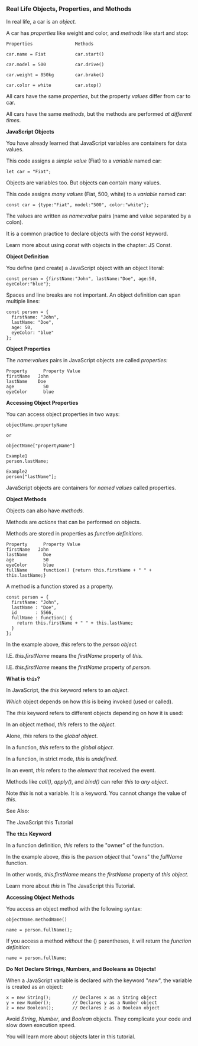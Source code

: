 ### Real Life Objects, Properties, and Methods


In real life, a car is an _object._ 

A car has _properties_ like weight and color, and _methods_ like start and stop:

    Properties 	              Methods
      
    car.name = Fiat           car.start()

    car.model = 500           car.drive()

    car.weight = 850kg        car.brake()

    car.color = white 	      car.stop()

All cars have the same _properties_, but the property _values_ differ from car to car.

All cars have the same _methods_, but the methods are performed _at different times._


__JavaScript Objects__

You have already learned that JavaScript variables are containers for data values.

This code assigns a _simple value_ (Fiat) to a _variable_ named car: 

    let car = "Fiat";

Objects are variables too. But objects can contain many values. 

This code assigns _many values_ (Fiat, 500, white) to a _variable_ named car:

    const car = {type:"Fiat", model:"500", color:"white"};

The values are written as _name:value_ pairs (name and value separated by a colon).

It is a common practice to declare objects with the _const_ keyword.

Learn more about using _const_ with objects in the chapter: JS Const.



__Object Definition__

You define (and create) a JavaScript object with an object literal:

    const person = {firstName:"John", lastName:"Doe", age:50, eyeColor:"blue"};

Spaces and line breaks are not important. An object definition can span multiple lines: 

    const person = {
      firstName: "John",
      lastName: "Doe",
      age: 50,
      eyeColor: "blue"
    };


__Object Properties__

The _name:values_ pairs in JavaScript objects are called _properties:_

    Property 	  Property Value
    firstName 	John
    lastName  	Doe
    age 	      50
    eyeColor 	  blue


__Accessing Object Properties__

You can access object properties in two ways: 

    objectName.propertyName

    or

    objectName["propertyName"]

    Example1
    person.lastName;

    Example2
    person["lastName"];


JavaScript objects are containers for _named values_ called properties.


__Object Methods__

Objects can also have _methods._

Methods are _actions_ that can be performed on objects.

Methods are stored in properties as _function definitions._

    Property 	  Property Value
    firstName 	John
    lastName 	  Doe
    age 	      50
    eyeColor 	  blue
    fullName 	  function() {return this.firstName + " " + this.lastName;}

A method is a function stored as a property.

    const person = {
      firstName: "John",
      lastName : "Doe",
      id       : 5566,
      fullName : function() {
        return this.firstName + " " + this.lastName;
      }
    };

In the example above, _this_ refers to the _person object._

I.E. _this.firstName_ means the _firstName_ property of _this._

I.E. _this.firstName_ means the _firstName_ property of _person._


__What is `this`?__

In JavaScript, the _this_ keyword refers to an _object_.

_Which_ object depends on how _this_ is being invoked (used or called).

The _this_ keyword refers to different objects depending on how it is used:

In an object method, _this_ refers to the _object_.

Alone, _this_ refers to the _global object_.

In a function, _this_ refers to the _global object_.

In a function, in strict mode, _this_ is _undefined_.

In an event, _this_ refers to the _element_ that received the event.

Methods like _call()_, _apply()_, and _bind()_ can refer _this_ to _any object_.


Note
_this_ is not a variable. It is a keyword. You cannot change the value of _this_. 

See Also:

The JavaScript this Tutorial


__The `this` Keyword__

In a function definition, _this_ refers to the "owner" of the function.

In the example above, _this_ is the _person object_ that "owns" the _fullName_ function.

In other words, _this.firstName_ means the _firstName_ property of _this object._

Learn more about _this_ in The JavaScript this Tutorial.


__Accessing Object Methods__

You access an object method with the following syntax:

    objectName.methodName()

    name = person.fullName();

If you access a method _without_ the () parentheses, it will return the _function definition:_

    name = person.fullName;


__Do Not Declare Strings, Numbers, and Booleans as Objects!__

When a JavaScript variable is declared with the keyword "_new_", the variable is created as an object: 

    x = new String();        // Declares x as a String object
    y = new Number();        // Declares y as a Number object
    z = new Boolean();       // Declares z as a Boolean object

Avoid _String_, _Number_, and _Boolean_ objects. They complicate your code and slow down execution speed. 

You will learn more about objects later in this tutorial.